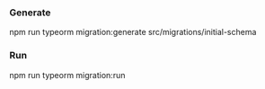 ### Generate

npm run typeorm migration:generate src/migrations/initial-schema

### Run

npm run typeorm migration:run
